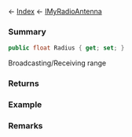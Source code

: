← [Index](Api-Index) ← [IMyRadioAntenna](Sandbox.ModAPI.Ingame.IMyRadioAntenna)

### Summary

```csharp
public float Radius { get; set; }
```

Broadcasting/Receiving range

### Returns

### Example

### Remarks

